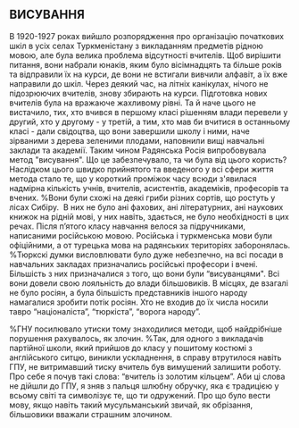 ## ВИСУВАННЯ

В 1920-1927 роках вийшло розпорядження про організацію початкових шкіл в усіх селах Туркменiстану з викладанням предметів рідною мовою, але була велика проблема відсутності вчителів.
Щоб вирішити питання, вони набрали юнаків, яким було вісімнадцять та більше років та відправили їх на курси, де вони не встигали вивчили алфавіт, а їх вже направили до шкіл.
Через деякий час, на літніх канікулах, нічого не підозрюючих вчителів, знову збирають на курси.
Підготовка нових вчителів була на вражаюче жахливому рівні.
Та й наче цього не вистачило, тих, хто вчився в першому класі рішенням влади перевели у другий, хто у другому - у третій, а тим, хто мав би вчитися в останньому класі - дали свідоцтва, що вони завершили школу і ними, наче зірваними з дерева зеленими плодами, наповнили вищі навчальні заклади та академії.
Таким чином Радянська Росія випробовувала метод "висування".
Що це забезпечувало, та чи була від цього користь?
Наслідком цього швидко прийнятого та введеного у всі сфери життя метода стало те, що у короткий проміжок часу всюди з'явилася надмірна кількість учнів, вчителів, асистентів, академіків, професорів та вчених.
%Вони були схожі на деякi гриби різних сортів, що ростуть у лісах Сибіру. 
В них не було ані фахових, ані літературних, ані наукових книжок на рідній мові, у них навіть, здається, не було необхідності в цих речах.
Після п’ятого класу навчання велося за підручниками, написаними російською мовою.
Російська і туркменська мови були офіційними, а от турецька мова на радянських територіях заборонялась.
%Тюркскі думки висловлювати було дуже небезпечно, на всі посади в навчальних закладах призначались російські професори і вчені.
Більшість з них призначалися з того, що вони були “висуванцями".
Всі вони довели свою лояльність до влади більшовиків.
В місцях, де взагалі не було росіян, а була більшість представників іншого народу намагалися зробити потік росіян.
Хто не входив до їх числа носили тавро “націоналіста”, “тюркіста”, “ворога народу”.

%ГНУ посилювало утиски тому знаходилися методи, щоб найдрібніше порушення рахувалось, як злочин.
%Так, для одного з викладачів партiйної школи, який прийшов до класу у пошитому костюмі з англійського ситцю, виникли ускладнення, в справу втрутилося навіть ГПУ, не витримавший тиску вчитель був вимушений залишити роботу.
Про себе я почув такі слова: “вчитель із золотим кільцем”.
Аби ці слова не дійшли до ГПУ, я зняв з пальця шлюбну обручку, яка є традицією у всьому світі та символізує те, що ти одружений.
Про що було вести мову, якщо навіть такий мусульманський звичай, як обрізання, більшовики вважали страшним злочином.
